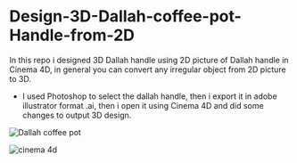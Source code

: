# Design-3D-Dallah-coffee-pot-Handle-from-2D
 In this repo i designed 3D Dallah handle using 2D picture of Dallah handle in Cinema 4D, in general you can convert any irregular object from 2D picture to 3D.
* I used Photoshop to select the dallah handle, then i export it in adobe illustrator format .ai, then i open it using Cinema 4D and did some changes to output 3D design. 

![Dallah coffee pot](https://user-images.githubusercontent.com/67188835/89185640-3d1e4180-d5a3-11ea-8499-fa956ad0f8ab.png)

![cinema 4d](https://user-images.githubusercontent.com/67188835/89185692-51fad500-d5a3-11ea-8972-41d42b72fc48.PNG)
